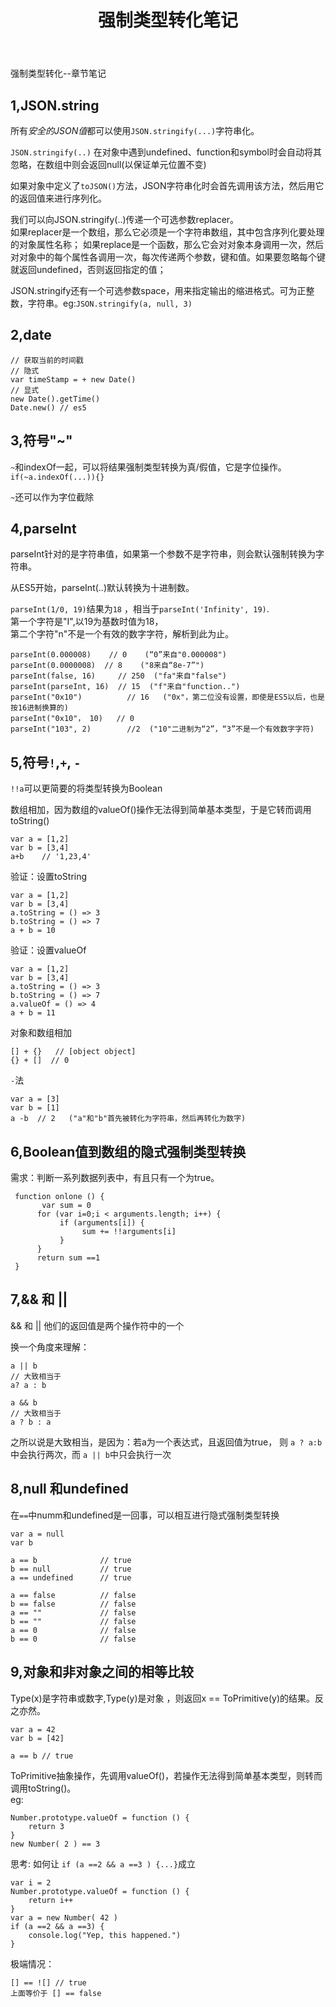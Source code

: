 ﻿---
layout: post
title: 强制类型转化笔记
categories: python
description: 强制类型转化笔记
keywords: transform
---

强制类型转化--章节笔记

1,JSON.string
-----
所有*安全的JSON值*都可以使用`JSON.stringify(...)`字符串化。

`JSON.stringify(..)` 在对象中遇到undefined、function和symbol时会自动将其忽略，在数组中则会返回null(以保证单元位置不变)

如果对象中定义了`toJSON()`方法，JSON字符串化时会首先调用该方法，然后用它的返回值来进行序列化。

我们可以向JSON.stringify(..)传递一个可选参数replacer。      
如果replacer是一个数组，那么它必须是一个字符串数组，其中包含序列化要处理的对象属性名称；
如果replace是一个函数，那么它会对对象本身调用一次，然后对对象中的每个属性各调用一次，每次传递两个参数，键和值。如果要忽略每个键就返回undefined，否则返回指定的值；

JSON.stringify还有一个可选参数space，用来指定输出的缩进格式。可为正整数，字符串。eg:`JSON.stringify(a, null, 3)`

2,date
----

    // 获取当前的时间戳
    // 隐式
    var timeStamp = + new Date()
    // 显式
    new Date().getTime()
    Date.new() // es5

3,符号"~"
------
`~`和indexOf一起，可以将结果强制类型转换为真/假值，它是字位操作。        
`if(~a.indexOf(...)){}`

`~`还可以作为字位截除

4,parseInt
------
parseInt针对的是字符串值，如果第一个参数不是字符串，则会默认强制转换为字符串。

从ES5开始，parseInt(..)默认转换为十进制数。

`parseInt(1/0, 19)`结果为`18`  ，相当于`parseInt('Infinity', 19)`.      
第一个字符是"I",以19为基数时值为18，    
第二个字符"n"不是一个有效的数字字符，解析到此为止。


    parseInt(0.000008)    // 0    (“0”来自"0.000008")
    parseInt(0.0000008)  // 8    ("8来自“8e-7”")
    parseInt(false, 16)     // 250  ("fa"来自"false")
    parseInt(parseInt, 16)  // 15  ("f"来自"function..")
    parseInt("0x10")          // 16   ("0x"，第二位没有设置，即使是ES5以后，也是按16进制换算的)
    parseInt("0x10"， 10)   // 0
    parseInt("103", 2)        //2  ("10"二进制为“2”，“3”不是一个有效数字字符)


5,符号`!`,`+`, `-`
------
`!!a`可以更简要的将类型转换为Boolean

数组相加，因为数组的valueOf()操作无法得到简单基本类型，于是它转而调用toString()

    var a = [1,2]
    var b = [3,4]
    a+b    // '1,23,4'

验证：设置toString

    var a = [1,2]
    var b = [3,4]
    a.toString = () => 3
    b.toString = () => 7
    a + b = 10


验证：设置valueOf

    var a = [1,2]
    var b = [3,4]
    a.toString = () => 3
    b.toString = () => 7
    a.valueOf = () => 4
    a + b = 11


对象和数组相加

    [] + {}   // [object object]
    {} + []  // 0

`-`法

    var a = [3]
    var b = [1]
    a -b  // 2   ("a"和"b"首先被转化为字符串，然后再转化为数字)


6,Boolean值到数组的隐式强制类型转换
------
需求：判断一系列数据列表中，有且只有一个为true。

     function onlone () {
           var sum = 0
          for (var i=0;i < arguments.length; i++) {
               if (arguments[i]) {
                    sum += !!arguments[i]
               }
          }
          return sum ==1
     }

7,&& 和 || 
------
&& 和 || 他们的返回值是两个操作符中的一个

换一个角度来理解：

    a || b
    // 大致相当于
    a? a : b

    a && b
    // 大致相当于
    a ? b : a

之所以说是大致相当，是因为：若a为一个表达式，且返回值为true，
则 `a ? a:b` 中会执行两次，而 `a || b`中只会执行一次

8,null 和undefined
----
在`==`中numm和undefined是一回事，可以相互进行隐式强制类型转换

    var a = null
    var b

    a == b              // true
    b == null           // true
    a == undefined      // true

    a == false          // false
    b == false          // false
    a == ""             // false
    b == ""             // false
    a == 0              // false
    b == 0              // false

9,对象和非对象之间的相等比较
----
Type(x)是字符串或数字,Type(y)是对象 ，则返回x == ToPrimitive(y)的结果。反之亦然。

    var a = 42
    var b = [42]

    a == b // true


ToPrimitive抽象操作，先调用valueOf()，若操作无法得到简单基本类型，则转而调用toString()。        
eg:

    Number.prototype.valueOf = function () {
        return 3
    }
    new Number( 2 ) == 3

思考:
如何让 `if (a ==2 && a ==3 ) {...}`成立

    var i = 2
    Number.prototype.valueOf = function () {
        return i++
    }
    var a = new Number( 42 )
    if (a ==2 && a ==3) {
        console.log("Yep, this happened.")
    }

极端情况：      

    [] == ![] // true
    上面等价于 [] == false

